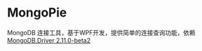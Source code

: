 # MongoPie

MongoDB 连接工具，基于WPF开发，提供简单的连接查询功能，依赖[MongoDB.Driver 2.11.0-beta2](https://www.nuget.org/packages/MongoDB.Driver/2.11.0-beta2)
